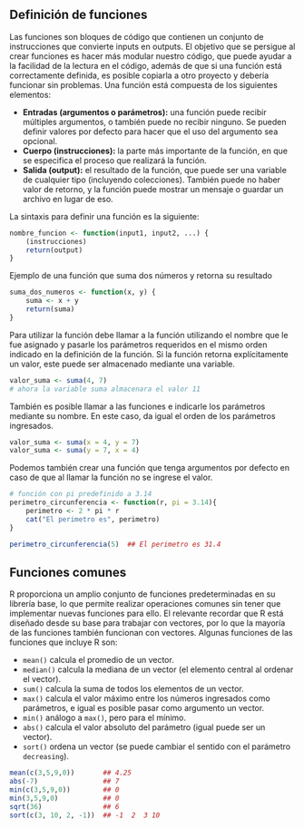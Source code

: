 ## Definición de funciones

Las funciones son bloques de código que contienen un conjunto de instrucciones que convierte inputs en outputs. El objetivo que se persigue al crear funciones es hacer más modular nuestro código, que puede ayudar a la facilidad de la lectura en el código, además de que si una función está correctamente definida, es posible copiarla a otro proyecto y debería funcionar sin problemas. Una función está compuesta de los siguientes elementos:
- **Entradas (argumentos o parámetros):** una función puede recibir múltiples argumentos, o también puede no recibir ninguno. Se pueden definir valores por defecto para hacer que el uso del argumento sea opcional.
- **Cuerpo (instrucciones):** la parte más importante de la función, en que se especifica el proceso que realizará la función.
- **Salida (output):** el resultado de la función, que puede ser una variable de cualquier tipo (incluyendo colecciones). También puede no haber valor de retorno, y la función puede mostrar un mensaje o guardar un archivo en lugar de eso.

La sintaxis para definir una función es la siguiente: 
```r
nombre_funcion <- function(input1, input2, ...) {
	(instrucciones)
	return(output)
}
```

Ejemplo de una función que suma dos números y retorna su resultado
```r
suma_dos_numeros <- function(x, y) {
	suma <- x + y 
	return(suma)
}
```

Para utilizar la función debe llamar a la función utilizando el nombre que le fue asignado y pasarle los parámetros requeridos  en el mismo orden indicado en la definición de la función. Si la función retorna explícitamente un valor, este puede ser almacenado mediante una variable.
```r
valor_suma <- suma(4, 7)
# ahora la variable suma almacenara el valor 11
```
También es posible llamar a las funciones e indicarle los parámetros mediante su nombre. En este caso, da igual el orden de los parámetros ingresados.
```r
valor_suma <- suma(x = 4, y = 7)
valor_suma <- suma(y = 7, x = 4)
```

Podemos también crear una función que tenga argumentos por defecto en caso de que al llamar la función no se ingrese el valor.
```r
# función con pi predefinido a 3.14
perimetro_circunferencia <- function(r, pi = 3.14){
	perimetro <- 2 * pi * r
	cat("El perimetro es", perimetro)
}

perimetro_circunferencia(5)  ## El perimetro es 31.4
```

## Funciones comunes

R proporciona un amplio conjunto de funciones predeterminadas en su librería base, lo que permite realizar operaciones comunes sin tener que implementar nuevas funciones para ello. El relevante recordar que R está diseñado desde su base para trabajar con vectores, por lo que la mayoría de las funciones también funcionan con vectores.
Algunas funciones de las funciones que incluye R son:
- `mean()` calcula el promedio de un vector.
- `median()` calcula la mediana de un vector (el elemento central al ordenar el vector).
- `sum()` calcula la suma de todos los elementos de un vector.
- `max()` calcula el valor máximo entre los números ingresados como parámetros, e igual es posible pasar como argumento un vector.
- `min()` análogo a `max()`, pero para el mínimo.
- `abs()` calcula el valor absoluto del parámetro (igual puede ser un vector).
- `sort()` ordena un vector (se puede cambiar el sentido con el parámetro `decreasing`).

```r
mean(c(3,5,9,0))       ## 4.25
abs(-7)                ## 7
min(c(3,5,9,0))        ## 0
min(3,5,9,0)           ## 0
sqrt(36)               ## 6
sort(c(3, 10, 2, -1))  ## -1  2  3 10
```